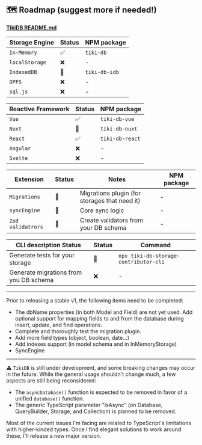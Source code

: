## 🗺️ Roadmap (suggest more if needed!)

**[TikiDB README.md](../README.md)**

| Storage Engine | Status | NPM package   |
| -------------- | ------ | ------------- |
| `In-Memory`    | ✅     | `tiki-db`     |
| `localStorage` | ❌     | -             |
| `IndexedDB`    | 🚧     | `tiki-db-idb` |
| `OPFS`         | ❌     | -             |
| `sql.js`       | ❌     | -             |

| Reactive Framework | Status | NPM package     |
| ------------------ | ------ | --------------- |
| `Vue`              | ✅     | `tiki-db-vue`   |
| `Nuxt`             | 🚧     | `tiki-db-nuxt`  |
| `React`            | ✅     | `tiki-db-react` |
| `Angular`          | ❌     | -               |
| `Svelte`           | ❌     | -               |

| Extension         | Status | Notes                                         | NPM package |
| ----------------- | ------ | --------------------------------------------- | ----------- |
| `Migrations`      | 🚧     | Migrations plugin (for storages that need it) | -           |
| `syncEngine`      | 🚧     | Core sync logic                               | -           |
| `Zod validatrors` | 🚧     | Create validators from your DB schema         | -           |

| CLI description Status                 | Status | Command                               |
| -------------------------------------- | ------ | ------------------------------------- |
| Generate tests for your storage        | 🚧     | `npx tiki-db-storage-contributor-cli` |
| Generate migrations from you DB schema | ❌     | -                                     |

---

Prior to releasing a stable v1, the following items need to be completed:

- The dbName properties (in both Model and Field) are not yet used. Add optional support for mapping fields to and from the database during insert, update, and find operations.
- Complete and thoroughly test the migration plugin.
- Add more field types (object, boolean, date...)
- Add indexes support (in model schema and in InMemoryStorage)
- SyncEngine

---

⚠️ `TikiDB` is still under development, and some breaking changes may occur in the future. While the general usage shouldn't change much, a few aspects are still being reconsidered:

- The `asyncDatabase()` function is expected to be removed in favor of a unified `database()` function.
- The generic TypeScript parameter "IsAsync" (on Database, QueryBuilder, Storage, and Collection) is planned to be removed.

Most of the current issues I'm facing are related to TypeScript's limitations with higher-kinded types. Once I find elegant solutions to work around these, I'll release a new major version.
